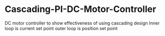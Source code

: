 # Cascading-PI-DC-Motor-Controller
DC motor controller to show effectiveness of using cascading design
Inner loop is current set point
outer loop is position set point
